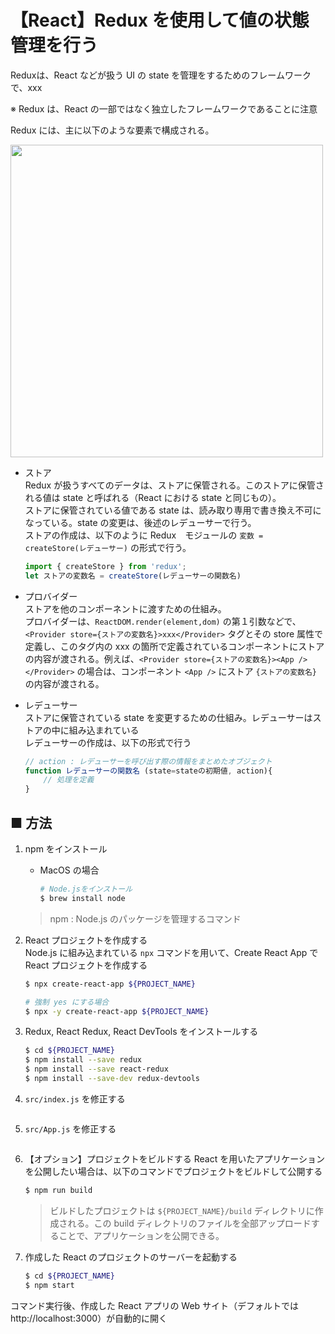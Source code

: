 # 【React】Redux を使用して値の状態管理を行う

Reduxは、React などが扱う UI の state を管理をするためのフレームワークで、xxx

※ Redux は、React の一部ではなく独立したフレームワークであることに注意

Redux には、主に以下のような要素で構成される。

<img src="https://user-images.githubusercontent.com/25688193/137906159-c1039d1e-d622-4cd8-8545-693d7e36b275.png" width="500"><br>

- ストア<br>
	Redux が扱うすべてのデータは、ストアに保管される。このストアに保管される値は state と呼ばれる（React における state と同じもの）。<br>
	ストアに保管されている値である state は、読み取り専用で書き換え不可になっている。state の変更は、後述のレデューサーで行う。<br>
	ストアの作成は、以下のように Redux　モジュールの `変数 = createStore(レデューサー)` の形式で行う。
	```js
	import { createStore } from 'redux';
	let ストアの変数名 = createStore(レデューサーの関数名)
	```

- プロバイダー<br>
	ストアを他のコンポーネントに渡すための仕組み。<br>
	プロバイダーは、`ReactDOM.render(element,dom)` の第１引数などで、`<Provider store={ストアの変数名}>xxx</Provider>` タグとその store 属性で定義し、このタグ内の xxx の箇所で定義されているコンポーネントにストアの内容が渡される。例えば、``<Provider store={ストアの変数名}><App /></Provider>`` の場合は、コンポーネント `<App />` にストア `{ストアの変数名}` の内容が渡される。

- レデューサー<br>
	ストアに保管されている state を変更するための仕組み。レデューサーはストアの中に組み込まれている<br>
	レデューサーの作成は、以下の形式で行う
	```js
	// action : レデューサーを呼び出す際の情報をまとめたオブジェクト
	function レデューサーの関数名 (state=stateの初期値, action){
		// 処理を定義
	}
	```

## ■ 方法

1. npm をインストール
	- MacOS の場合
		```sh
		# Node.jsをインストール
		$ brew install node
		```
	> npm : Node.js のパッケージを管理するコマンド

1. React プロジェクトを作成する<br>
  Node.js に組み込まれている `npx` コマンドを用いて、Create React App で React プロジェクトを作成する

	```sh
	$ npx create-react-app ${PROJECT_NAME}
	```
	```sh
	# 強制 yes にする場合
	$ npx -y create-react-app ${PROJECT_NAME}
	```

1. Redux, React Redux, React DevTools をインストールする<br>
	```sh
	$ cd ${PROJECT_NAME}
	$ npm install --save redux
	$ npm install --save react-redux
	$ npm install --save-dev redux-devtools
	```

1. `src/index.js` を修正する
	```js
	```

1. `src/App.js` を修正する
	```js
	```

1. 【オプション】プロジェクトをビルドする
	React を用いたアプリケーションを公開したい場合は、以下のコマンドでプロジェクトをビルドして公開する
	```sh
	$ npm run build
	```

	> ビルドしたプロジェクトは `${PROJECT_NAME}/build` ディレクトリに作成される。この build ディレクトリのファイルを全部アップロードすることで、アプリケーションを公開できる。

1. 作成した React のプロジェクトのサーバーを起動する
	```sh
	$ cd ${PROJECT_NAME}
	$ npm start
	```

  コマンド実行後、作成した React アプリの Web サイト（デフォルトでは http://localhost:3000）が自動的に開く

<!--
1. デプロイしたアプリの Web サイトにアクセスする
	```sh
	$ open http://localhost:3000
	```
-->
